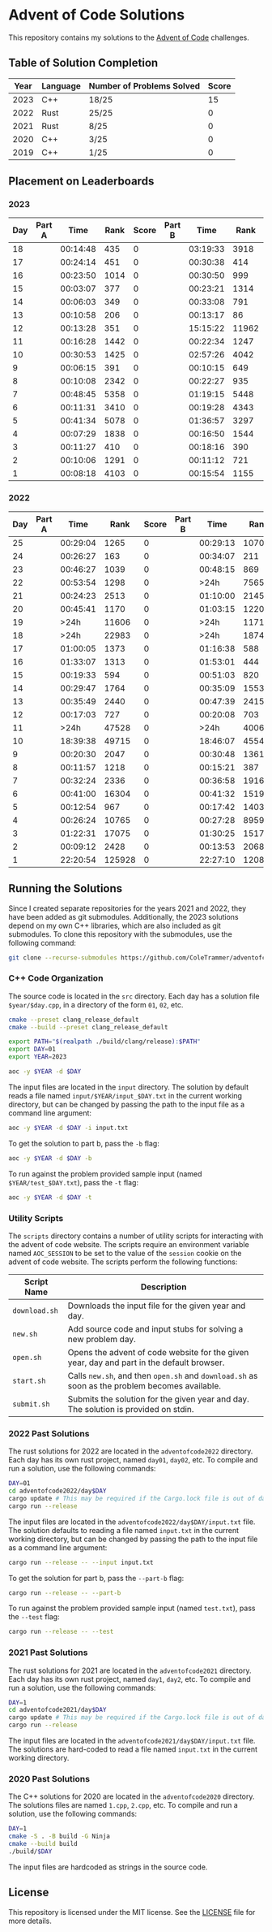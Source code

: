 # Advent of Code Solutions

This repository contains my solutions to the [Advent of Code](https://adventofcode.com) challenges.

## Table of Solution Completion

| Year | Language | Number of Problems Solved | Score |
| ---- | -------- | ------------------------- | ----- |
| 2023 | C++      | 18/25                     | 15    |
| 2022 | Rust     | 25/25                     | 0     |
| 2021 | Rust     | 8/25                      | 0     |
| 2020 | C++      | 3/25                      | 0     |
| 2019 | C++      | 1/25                      | 0     |

## Placement on Leaderboards

### 2023

| Day | **Part A** | Time     | Rank | Score | **Part B** | Time     | Rank  | Score |
| --- | ---------- | -------- | ---- | ----- | ---------- | -------- | ----- | ----- |
| 18  |            | 00:14:48 | 435  | 0     |            | 03:19:33 | 3918  | 0     |
| 17  |            | 00:24:14 | 451  | 0     |            | 00:30:38 | 414   | 0     |
| 16  |            | 00:23:50 | 1014 | 0     |            | 00:30:50 | 999   | 0     |
| 15  |            | 00:03:07 | 377  | 0     |            | 00:23:21 | 1314  | 0     |
| 14  |            | 00:06:03 | 349  | 0     |            | 00:33:08 | 791   | 0     |
| 13  |            | 00:10:58 | 206  | 0     |            | 00:13:17 | 86    | 15    |
| 12  |            | 00:13:28 | 351  | 0     |            | 15:15:22 | 11962 | 0     |
| 11  |            | 00:16:28 | 1442 | 0     |            | 00:22:34 | 1247  | 0     |
| 10  |            | 00:30:53 | 1425 | 0     |            | 02:57:26 | 4042  | 0     |
| 9   |            | 00:06:15 | 391  | 0     |            | 00:10:15 | 649   | 0     |
| 8   |            | 00:10:08 | 2342 | 0     |            | 00:22:27 | 935   | 0     |
| 7   |            | 00:48:45 | 5358 | 0     |            | 01:19:15 | 5448  | 0     |
| 6   |            | 00:11:31 | 3410 | 0     |            | 00:19:28 | 4343  | 0     |
| 5   |            | 00:41:34 | 5078 | 0     |            | 01:36:57 | 3297  | 0     |
| 4   |            | 00:07:29 | 1838 | 0     |            | 00:16:50 | 1544  | 0     |
| 3   |            | 00:11:27 | 410  | 0     |            | 00:18:16 | 390   | 0     |
| 2   |            | 00:10:06 | 1291 | 0     |            | 00:11:12 | 721   | 0     |
| 1   |            | 00:08:18 | 4103 | 0     |            | 00:15:54 | 1155  | 0     |

### 2022

| Day | **Part A** | Time     | Rank   | Score | **Part B** | Time     | Rank   | Score |
| --- | ---------- | -------- | ------ | ----- | ---------- | -------- | ------ | ----- |
| 25  |            | 00:29:04 | 1265   | 0     |            | 00:29:13 | 1070   | 0     |
| 24  |            | 00:26:27 | 163    | 0     |            | 00:34:07 | 211    | 0     |
| 23  |            | 00:46:27 | 1039   | 0     |            | 00:48:15 | 869    | 0     |
| 22  |            | 00:53:54 | 1298   | 0     |            | >24h     | 7565   | 0     |
| 21  |            | 00:24:23 | 2513   | 0     |            | 01:10:00 | 2145   | 0     |
| 20  |            | 00:45:41 | 1170   | 0     |            | 01:03:15 | 1220   | 0     |
| 19  |            | >24h     | 11606  | 0     |            | >24h     | 11715  | 0     |
| 18  |            | >24h     | 22983  | 0     |            | >24h     | 18743  | 0     |
| 17  |            | 01:00:05 | 1373   | 0     |            | 01:16:38 | 588    | 0     |
| 16  |            | 01:33:07 | 1313   | 0     |            | 01:53:01 | 444    | 0     |
| 15  |            | 00:19:33 | 594    | 0     |            | 00:51:03 | 820    | 0     |
| 14  |            | 00:29:47 | 1764   | 0     |            | 00:35:09 | 1553   | 0     |
| 13  |            | 00:35:49 | 2440   | 0     |            | 00:47:39 | 2415   | 0     |
| 12  |            | 00:17:03 | 727    | 0     |            | 00:20:08 | 703    | 0     |
| 11  |            | >24h     | 47528  | 0     |            | >24h     | 40069  | 0     |
| 10  |            | 18:39:38 | 49715  | 0     |            | 18:46:07 | 45542  | 0     |
| 9   |            | 00:20:30 | 2047   | 0     |            | 00:30:48 | 1361   | 0     |
| 8   |            | 00:11:57 | 1218   | 0     |            | 00:15:21 | 387    | 0     |
| 7   |            | 00:32:24 | 2336   | 0     |            | 00:36:58 | 1916   | 0     |
| 6   |            | 00:41:00 | 16304  | 0     |            | 00:41:32 | 15196  | 0     |
| 5   |            | 00:12:54 | 967    | 0     |            | 00:17:42 | 1403   | 0     |
| 4   |            | 00:26:24 | 10765  | 0     |            | 00:27:28 | 8959   | 0     |
| 3   |            | 01:22:31 | 17075  | 0     |            | 01:30:25 | 15172  | 0     |
| 2   |            | 00:09:12 | 2428   | 0     |            | 00:13:53 | 2068   | 0     |
| 1   |            | 22:20:54 | 125928 | 0     |            | 22:27:10 | 120889 | 0     |

## Running the Solutions

Since I created separate repositories for the years 2021 and 2022, they have been added as git submodules. Additionally,
the 2023 solutions depend on my own C++ libraries, which are also included as git submodules. To clone this repository
with the submodules, use the following command:

```bash
git clone --recurse-submodules https://github.com/ColeTrammer/adventofcode.git
```

### C++ Code Organization

The source code is located in the `src` directory. Each day has a solution file `$year/$day.cpp`, in a directory of the
form `01`, `02`, etc.

```bash
cmake --preset clang_release_default
cmake --build --preset clang_release_default

export PATH="$(realpath ./build/clang/release):$PATH"
export DAY=01
export YEAR=2023

aoc -y $YEAR -d $DAY
```

The input files are located in the `input` directory. The solution by default reads a file named
`input/$YEAR/input_$DAY.txt` in the current working directory, but can be changed by passing the path to the input file
as a command line argument:

```bash
aoc -y $YEAR -d $DAY -i input.txt
```

To get the solution to part b, pass the `-b` flag:

```bash
aoc -y $YEAR -d $DAY -b
```

To run against the problem provided sample input (named `$YEAR/test_$DAY.txt`), pass the `-t` flag:

```bash
aoc -y $YEAR -d $DAY -t
```

### Utility Scripts

The `scripts` directory contains a number of utility scripts for interacting with the advent of code website. The
scripts require an environment variable named `AOC_SESSION` to be set to the value of the `session` cookie on the advent
of code website. The scripts perform the following functions:

| Script Name   | Description                                                                                    |
| ------------- | ---------------------------------------------------------------------------------------------- |
| `download.sh` | Downloads the input file for the given year and day.                                           |
| `new.sh`      | Add source code and input stubs for solving a new problem day.                                 |
| `open.sh`     | Opens the advent of code website for the given year, day and part in the default browser.      |
| `start.sh`    | Calls `new.sh`, and then `open.sh` and `download.sh` as soon as the problem becomes available. |
| `submit.sh`   | Submits the solution for the given year and day. The solution is provided on stdin.            |

### 2022 Past Solutions

The rust solutions for 2022 are located in the `adventofcode2022` directory. Each day has its own rust project, named
`day01`, `day02`, etc. To compile and run a solution, use the following commands:

```bash
DAY=01
cd adventofcode2022/day$DAY
cargo update # This may be required if the Cargo.lock file is out of date
cargo run --release
```

The input files are located in the `adventofcode2022/day$DAY/input.txt` file. The solution defaults to reading a file
named `input.txt` in the current working directory, but can be changed by passing the path to the input file as a
command line argument:

```bash
cargo run --release -- --input input.txt
```

To get the solution for part b, pass the `--part-b` flag:

```bash
cargo run --release -- --part-b
```

To run against the problem provided sample input (named `test.txt`), pass the `--test` flag:

```bash
cargo run --release -- --test
```

### 2021 Past Solutions

The rust solutions for 2021 are located in the `adventofcode2021` directory. Each day has its own rust project, named `day1`,
`day2`, etc. To compile and run a solution, use the following commands:

```bash
DAY=1
cd adventofcode2021/day$DAY
cargo update # This may be required if the Cargo.lock file is out of date
cargo run --release
```

The input files are located in the `adventofcode2021/day$DAY/input.txt` file. The solutions are hard-coded to read a
file named `input.txt` in the current working directory.

### 2020 Past Solutions

The C++ solutions for 2020 are located in the `adventofcode2020` directory. The solutions files are named `1.cpp`, `2.cpp`,
etc. To compile and run a solution, use the following commands:

```bash
DAY=1
cmake -S . -B build -G Ninja
cmake --build build
./build/$DAY
```

The input files are hardcoded as strings in the source code.

## License

This repository is licensed under the MIT license. See the [LICENSE](LICENSE) file for more details.
